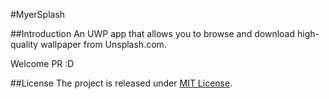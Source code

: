 #MyerSplash

##Introduction
An UWP app that allows you to browse and download high-quality wallpaper from Unsplash.com.

Welcome PR :D

##License 
The project is released under [MIT License](https://github.com/stackia/DNSAgent/blob/master/LICENSE).
